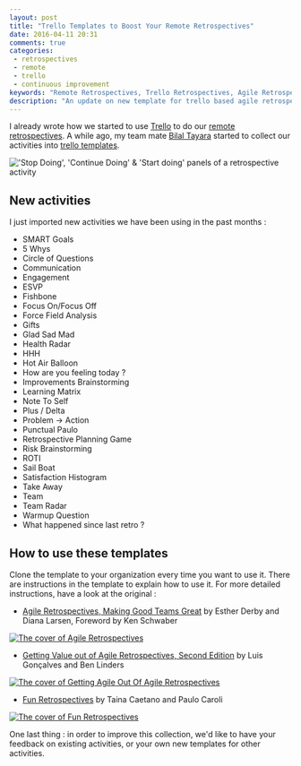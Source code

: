 ```yaml
---
layout: post
title: "Trello Templates to Boost Your Remote Retrospectives"
date: 2016-04-11 20:31
comments: true
categories:
 - retrospectives
 - remote
 - trello
 - continuous improvement
keywords: "Remote Retrospectives, Trello Retrospectives, Agile Retrospectives"
description: "An update on new template for trello based agile retrospectives"
---
```

I already wrote how we started to use [Trello](http://trello.com) to do our [remote retrospectives](/trellospectives-remote-retrospectives-with-trello/). A while ago, my team mate [Bilal Tayara](http://bilal.eltayara.net/blog/2015/09/20/agile-retrospectives-using-trello/) started to collect our activities into [trello templates](https://trello.com/agileretrospectives).

!['Stop Doing', 'Continue Doing' & 'Start doing' panels of a retrospective activity]({{site.url}}/imgs/2016-04-11-trello-templates-to-boost-your-remote-retrospectives/retrospective_meetings.jpg)

## New activities

I just imported new activities we have been using in the past months :

* SMART Goals
* 5 Whys
* Circle of Questions
* Communication
* Engagement
* ESVP
* Fishbone
* Focus On/Focus Off
* Force Field Analysis
* Gifts
* Glad Sad Mad
* Health Radar
* HHH
* Hot Air Balloon
* How are you feeling today ?
* Improvements Brainstorming
* Learning Matrix
* Note To Self
* Plus / Delta
* Problem -> Action
* Punctual Paulo
* Retrospective Planning Game
* Risk Brainstorming
* ROTI
* Sail Boat
* Satisfaction Histogram
* Take Away
* Team
* Team Radar
* Warmup Question
* What happened since last retro ?

## How to use these templates

Clone the template to your organization every time you want to use it. There are instructions in the template to explain how to use it. For more detailed instructions, have a look at the original :

* [Agile Retrospectives, Making Good Teams Great](https://pragprog.com/book/dlret/agile-retrospectives) by Esther Derby and Diana Larsen, Foreword by Ken Schwaber

[![The cover of Agile Retrospectives]({{site.url}}/imgs/2016-04-11-trello-templates-to-boost-your-remote-retrospectives/AgileRetrospectives.jpg)](https://pragprog.com/book/dlret/agile-retrospectives)

* [Getting Value out of Agile Retrospectives, Second Edition](http://www.infoq.com/minibooks/agile-retrospectives-value) by Luis Gonçalves and Ben Linders

[![The cover of Getting Agile Out Of Agile Retrospectives]({{site.url}}/imgs/2016-04-11-trello-templates-to-boost-your-remote-retrospectives/GettingAgileOutOfAgileRetrospectives.jpg)](http://www.infoq.com/minibooks/agile-retrospectives-value)

* [Fun Retrospectives](https://leanpub.com/funretrospectives) by Taina Caetano and Paulo Caroli

[![The cover of Fun Retrospectives]({{site.url}}/imgs/2016-04-11-trello-templates-to-boost-your-remote-retrospectives/FunRetrospectives.jpg)](https://leanpub.com/funretrospectives)

One last thing : in order to improve this collection, we'd like to have your feedback on existing activities, or your own new templates for other activities.
